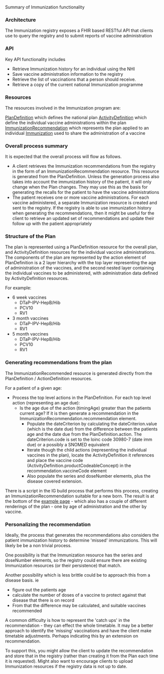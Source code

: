 Summary of Immunization functionality

### Architecture

The Immunization registry exposes a FHIR based RESTful API that clients use to query the registry and to submit reports of vaccine administration

### API

Key API functionality includes

* Retrieve Immunization history for an individual using the NHI
* Save vaccine administration information to the registry
* Retrieve the list of vaccinations that a person should receive. 
* Retrieve a copy of the current national Immunization programme

### Resources

The resources involved in the Immunization program are:


[PlanDefinition](StructureDefinition-paedplan.html) which defines the national plan
[ActivityDefinition](StructureDefinition-immactivity.html) which define the individual vaccine administrations within the plan
[ImmunizationRecommendation](StructureDefinition-paedimmrec.html) which represents the plan applied to an individual
[Immunization]() used to share the administration of a vaccine

### Overall process summary

It is expected that the overall process will flow as follows.

* A client retrieves the Immunization recommendations from the registry in the form of an ImmunizationRecommendation resource. This resource is generated from the PlanDefinition. Unless the generation process also takes into account the immunization history of the patient, it will only change when the Plan changes. They may use this as the basis for generating the recalls for the patient to have the vaccine administrations
* The patient receives one or more vaccine administrations. For each vaccine administered, a separate Immunization resource is created and sent to the registry. If the registry is able to use immunization history when generating the recommendations, then it might be useful for the client to retrieve an updated set of recommendations and update their follow up with the patient appropriately


### Structure of the Plan

The plan is represented using a PlanDefinition resource for the overall plan, and ActivityDefinition resources for the individual vaccine administrations. The components of the plan are represented by the action element of PlanDefinition is a 2 layer hierarchy with the top layer representing the age of administration of the vaccines, and the second nested layer containing the individual vaccines to be administered, with administration data defined by ActivityDefinition resources.

For example:

* 6 week vaccines
  * DTaP-IPV-HepB/Hib
  * PCV10
  * RV1
* 3 month vaccines
  * DTaP-IPV-HepB/Hib
  * RV1
* 5 month vaccines
  * DTaP-IPV-HepB/Hib
  * PCV10
  * RV1



### Generating recommendations from the plan 

The ImmunizationRecommended resource is generated directly from the PlanDefinition / ActionDefinition resources.

For a patient of a given age:

* Process the top level actions in the PlanDefinition. For each top level action (representing an age due):
    * Is the age due of the action (timingAge) greater than the patients current age? If it is then generate a recommendation in the ImmunizationRecommendation.recommendation element. 
        * Populate the dateCriterion by calculating the dateCriterion.value (which is the date due) from the difference between the patients age and the date due from the PlanDefinition.action. The dateCriterion.code is set to the loinc code 30980-7 (date imm due) or a possibly a SNOMED equivalent
        * Iterate though the child actions (representing the individual vaccines in the plan), locate the ActivityDefinition it references and place the vaccine code (ActivityDefinition.productCodeableConcept) in the recommendation.vaccineCode element
        * Also populate the series and doseNumber elements, plus the disease covered extension. 

There is a script in the IG build process that performs this process, creating an ImmunizationRecommendation suitable for a new born. The result is at the bottom of the [example page](paedplan.html) - which also has a couple of different renderings of the plan - one by age of administration and the other by vaccine.


### Personalizing the recommendation

Ideally, the process that generates the recommendations also considers the patient immunization history to determine 'missed' immunizations. This will likely be be a non trivial process.

One possibility is that the Immunization resource has the series and doseNumber elements, so the registry could ensure there are existing Immunization resources (or their persistence) that match.

Another possibility which is less brittle could be to approach this from a disease basis. ie

* figure out the patients age
* calculate the number of doses of a vaccine to protect against that disease that there is on record
* From that the difference may be calculated, and suitable vaccines recommended


A common difficulty is how to represent the 'catch ups' in the recommendation - they can effect the whole timetable. It may be a better approach to identify the 'missing' vaccinations and have the client make timetable adjustments. Perhaps indicating this by an extension on recommendation.

To support this, you might allow the client to update the recommendation and store that in the registry (rather than creating it from the Plan each time it is requested). Might also want to encourage clients to upload Immunization resources if the registry data is not up to date.
